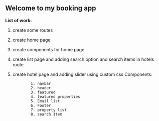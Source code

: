 ## Welcome to my booking app

**List of work:**

1.  create some routes
2.  create home page
3.  create components for home page
4.  create list page and adding search option and search items in hotels route
5.  create hotel page and adding slider using custom css
    Components:

                1. navbar
                2. header
                3. featured
                4. featured properties
                5. Email list
                6. Footer
                7. property list
                8. search Item
